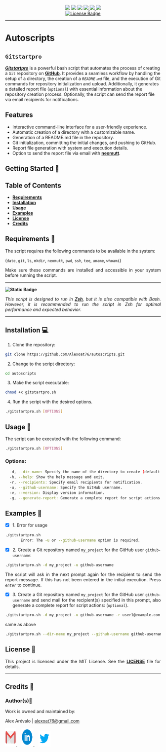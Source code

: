 <p align="center">
<img src="https://img.shields.io/badge/LINUX-darkgreen.svg"/>
<img src="https://img.shields.io/badge/Git-orange.svg"/> 
<img src="https://img.shields.io/badge/Bash-ligthgreen.svg"/>
<a href="https://ohmyz.sh/"><img src="https://img.shields.io/badge/Zsh-blue.svg"/>
<img src="https://img.shields.io/badge/Vim-green.svg"/>
<img src="https://img.shields.io/badge/Markdown-black.svg"/><br>
<a href="https://github.com/alexoat76/autoscripts/blob/main/LICENSE"><img src="https://img.shields.io/github/license/alexoat76/autoscripts?color=2b9348" alt="License Badge"/></a>
</p>

---

# Autoscripts


## `Gitstartpro`

***[Gitstartpro](./gitstartpro.sh)*** is a powerful bash script that automates the process of creating a `Git` repository on **[GitHub](https://github.com/)**. It provides a seamless workflow by handling the setup of a directory, the creation of a *`README.md`* file, and the execution of Git commands for repository initialization and upload. Additionally, it generates a detailed report file (`optional`) with essential information about the repository creation process. Optionally, the script can send the report file via email recipients for notifications.

## Features
- Interactive command-line interface for a user-friendly experience.
- Automatic creation of a directory with a customizable name.
- Generation of a README.md file in the repository.
- Git initialization, committing the initial changes, and pushing to GitHub.
- Report file generation with system and execution details.
- Option to send the report file via email with **[neomutt](https://seniormars.github.io/posts/neomutt/)**.

## Getting Started :running:	
<div style="text-align: justify">
  
## Table of Contents
- **[Requirements](#Requirements)**
- **[Installation](#Installation)**
- **[Usage](#Usage)**
- **[Examples](#Examples)**
- **[License](#License)**
- **[Credits](#Credits)**

## Requirements :memo:

The script requires the following commands to be available in the system:

(`date`, `git`, `ls`, `mkdir`, `neomutt`, `pwd`, `ssh`, `tee`, `uname`, `whoami`)

Make sure these commands are installed and accessible in your system before running the script.

---
**![Static Badge](https://img.shields.io/badge/NOTE:-8A2BE2)**

*This script is designed to run in **[Zsh](https://ohmyz.sh/)**, but it is also compatible with Bash. However, it is recommended to run the script
in Zsh for optimal performance and expected behavior*.

---

## Installation :computer:

1. Clone the repository:

  ```bash
git clone https://github.com/Alexoat76/autoscripts.git
```

2. Change to the script directory:

  ```bash
cd autoscripts
```

3. Make the script executable:

  ```bash
chmod +x gitstartpro.sh
```

4. Run the script with the desired options.

```bash
./gitstartpro.sh [OPTIONS]
```

## Usage :toolbox:

The script can be executed with the following command:

```bash
./gitstartpro.sh [OPTIONS]
```
  ### Options:
  ```bash
    -d, --dir-name: Specify the name of the directory to create (default: 'my_project').
    -h, --help: Show the help message and exit.
    -r, --recipients: Specify email recipients for notification.
    -u, --github-username: Specify the GitHub username.
    -v, --version: Display version information.
    -g, --generate-report: Generate a complete report for script actions.
  ```

## Examples :eyes:

+ [x] 1\. Error for usage 
```bash
./gitstartpro.sh
       Error: The -u or --github-username option is required. 
```

+ [x] 2\. Create a Git repository named `my_project` for the GitHub user `github-username`:
```bash
./gitstartpro.sh -d my_project -u github-username
```
The script will ask in the next prompt again for the recipient to send the report message. If this has not been entered in the initial execution. Press *`enter`* to continue.

+ [x] 3\. Create a Git repository named `my_project` for the GitHub user `github-username` and send mail for the recipient(s) specified in this prompt, also generate a complete report for script actions: (`optional`).

```bash
./gitstartpro.sh -d my_project -u github-username -r user1@example.com -g
```
same as above

```bash
./gitstartpro.sh --dir-name my_project --github-username github-username --recipients user1@example.com --generate-report
```

## License :page_with_curl:

This project is licensed under the MIT License. See the **[LICENSE](./LICENSE)** file for details.

---
## Credits :dart:

### Author(s):blue_book:

Work is owned and maintained by:

Alex Arévalo | alexoat76@gmail.com

<a href="https://www.gmail.com" >
<img src="https://github.com/Alexoat76/Alexoat76/blob/main/assets/icons8-gmail.svg" alt="gmail" width="35" height="60">
</a>
&nbsp;&nbsp;
<a href="https://www.linkedin.com/in/Alexoat76" >
<img src="https://github.com/Alexoat76/Alexoat76/blob/main/assets/icons8-linkedin.svg" alt="linkedin" width="40" height="60">
</a>
&nbsp;&nbsp;
<a href="https://twitter.com/Alexoat76" >
<img src="https://github.com/Alexoat76/Alexoat76/blob/main/assets/icons8-twitter.svg" alt="twitter" width="40" height="50">
</a>

